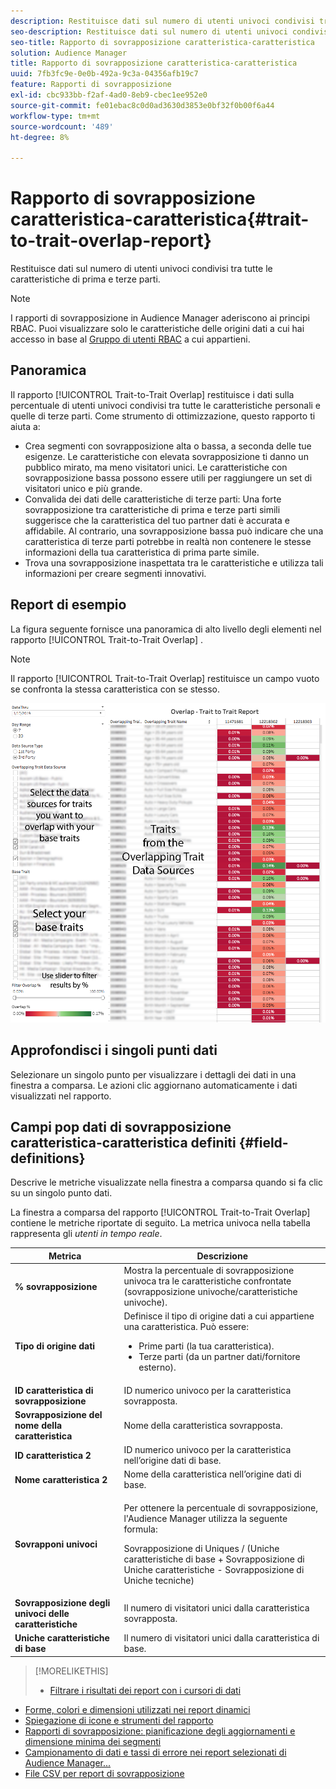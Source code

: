 ```yaml
---
description: Restituisce dati sul numero di utenti univoci condivisi tra tutte le caratteristiche di prima e terze parti.
seo-description: Restituisce dati sul numero di utenti univoci condivisi tra tutte le caratteristiche di prima e terze parti.
seo-title: Rapporto di sovrapposizione caratteristica-caratteristica
solution: Audience Manager
title: Rapporto di sovrapposizione caratteristica-caratteristica
uuid: 7fb3fc9e-0e0b-492a-9c3a-04356afb19c7
feature: Rapporti di sovrapposizione
exl-id: cbc933bb-f2af-4ad0-8eb9-cbec1ee952e0
source-git-commit: fe01ebac8c0d0ad3630d3853e0bf32f0b00f6a44
workflow-type: tm+mt
source-wordcount: '489'
ht-degree: 8%

---
```


# Rapporto di sovrapposizione caratteristica-caratteristica{#trait-to-trait-overlap-report}

Restituisce dati sul numero di utenti univoci condivisi tra tutte le caratteristiche di prima e terze parti.

>[!NOTE]
>
>I rapporti di sovrapposizione in Audience Manager aderiscono ai principi RBAC. Puoi visualizzare solo le caratteristiche delle origini dati a cui hai accesso in base al [Gruppo di utenti RBAC](/help/using/features/administration/administration-overview.md) a cui appartieni.

<!-- 

c_overlap_reports.xml

 -->

## Panoramica

Il rapporto [!UICONTROL Trait-to-Trait Overlap] restituisce i dati sulla percentuale di utenti univoci condivisi tra tutte le caratteristiche personali e quelle di terze parti. Come strumento di ottimizzazione, questo rapporto ti aiuta a:

* Crea segmenti con sovrapposizione alta o bassa, a seconda delle tue esigenze. Le caratteristiche con elevata sovrapposizione ti danno un pubblico mirato, ma meno visitatori unici. Le caratteristiche con sovrapposizione bassa possono essere utili per raggiungere un set di visitatori unico e più grande.
* Convalida dei dati delle caratteristiche di terze parti: Una forte sovrapposizione tra caratteristiche di prima e terze parti simili suggerisce che la caratteristica del tuo partner dati è accurata e affidabile. Al contrario, una sovrapposizione bassa può indicare che una caratteristica di terze parti potrebbe in realtà non contenere le stesse informazioni della tua caratteristica di prima parte simile.
* Trova una sovrapposizione inaspettata tra le caratteristiche e utilizza tali informazioni per creare segmenti innovativi.

## Report di esempio

La figura seguente fornisce una panoramica di alto livello degli elementi nel rapporto [!UICONTROL Trait-to-Trait Overlap] .

>[!NOTE]
>
>Il rapporto [!UICONTROL Trait-to-Trait Overlap] restituisce un campo vuoto se confronta la stessa caratteristica con se stesso.

![](assets/trait-to-trait-overlap.png)

## Approfondisci i singoli punti dati

Selezionare un singolo punto per visualizzare i dettagli dei dati in una finestra a comparsa. Le azioni clic aggiornano automaticamente i dati visualizzati nel rapporto.

## Campi pop dati di sovrapposizione caratteristica-caratteristica definiti {#field-definitions}

Descrive le metriche visualizzate nella finestra a comparsa quando si fa clic su un singolo punto dati.

<!-- 

r_t2t_data_pop.xml

 -->

La finestra a comparsa del rapporto [!UICONTROL Trait-to-Trait Overlap] contiene le metriche riportate di seguito. La metrica univoca nella tabella rappresenta gli *utenti in tempo reale*.

<table id="table_A2A0CFC47C1A404994B82E6630E711A2"> 
 <thead> 
  <tr> 
   <th colname="col1" class="entry"> Metrica </th> 
   <th colname="col2" class="entry"> Descrizione </th> 
  </tr>
 </thead>
 <tbody> 
  <tr> 
   <td colname="col1"><b><span class="wintitle"> % sovrapposizione</span></b> </td> 
   <td colname="col2"> Mostra la percentuale di sovrapposizione univoca tra le caratteristiche confrontate (sovrapposizione univoche/caratteristiche univoche). </td> 
  </tr> 
  <tr> 
   <td colname="col1"><b><span class="wintitle"> Tipo di origine dati</span></b> </td> 
   <td colname="col2">Definisce il tipo di origine dati a cui appartiene una caratteristica. Può essere: 
    <ul id="ul_0477C04A33FD4F5D998B98984E6554D3"> 
     <li id="li_50FCA48EDB5843AB8FB6C34ED2C0067D">Prime parti (la tua caratteristica). </li> 
     <li id="li_4F6148EDAEFE43FA8D505944E9FE3855">Terze parti (da un partner dati/fornitore esterno). </li> 
    </ul> </td> 
  </tr> 
  <tr> 
   <td colname="col1"><b><span class="wintitle"> ID caratteristica di sovrapposizione</span></b> </td> 
   <td colname="col2"> ID numerico univoco per la caratteristica sovrapposta. </td> 
  </tr> 
  <tr> 
   <td colname="col1"><b><span class="wintitle"> Sovrapposizione del nome della caratteristica</span></b> </td> 
   <td colname="col2"> Nome della caratteristica sovrapposta. </td> 
  </tr>
    <tr> 
   <td colname="col1"><b><span class="wintitle"> ID caratteristica 2</span></b> </td> 
   <td colname="col2"> ID numerico univoco per la caratteristica nell’origine dati di base. </td> 
  </tr> 
  <tr> 
   <td colname="col1"><b><span class="wintitle"> Nome caratteristica 2</span></b> </td> 
   <td colname="col2"> Nome della caratteristica nell’origine dati di base. </td> 
  </tr> 
  <tr> 
   <td colname="col1"><b><span class="wintitle"> Sovrapponi univoci</span></b> </td> 
   <td colname="col2"> <p>Per ottenere la percentuale di sovrapposizione, l'Audience Manager utilizza la seguente formula:</p> <p>Sovrapposizione di Uniques / (Uniche caratteristiche di base + Sovrapposizione di Uniche caratteristiche - Sovrapposizione di Uniche tecniche)</p> </td> 
  </tr> 
  <tr> 
   <td colname="col1"><b><span class="wintitle"> Sovrapposizione degli univoci delle caratteristiche</span></b> </td> 
   <td colname="col2"> Il numero di visitatori unici dalla caratteristica sovrapposta. </td> 
  </tr> 
    <tr> 
   <td colname="col1"><b><span class="wintitle"> Uniche caratteristiche di base</span></b> </td> 
   <td colname="col2"> Il numero di visitatori unici dalla caratteristica di base. </td> 
  </tr> 
 </tbody> 
</table>

>[!MORELIKETHIS]
>
>* [Filtrare i risultati dei report con i cursori di dati](../../reporting/dynamic-reports/data-sliders.md)
* [Forme, colori e dimensioni utilizzati nei report dinamici](../../reporting/dynamic-reports/interactive-report-technology.md#shapes-colors-sizes)
* [Spiegazione di icone e strumenti del rapporto](../../reporting/dynamic-reports/interactive-report-technology.md#icons-tools-explained)
* [Rapporti di sovrapposizione: pianificazione degli aggiornamenti e dimensione minima dei segmenti](../../reporting/dynamic-reports/overlap-minimum-segment-size.md)
* [Campionamento di dati e tassi di errore nei report selezionati di Audience Manager...](../../reporting/report-sampling.md)
* [File CSV per report di sovrapposizione](../../reporting/dynamic-reports/overlap-csv-files.md)

